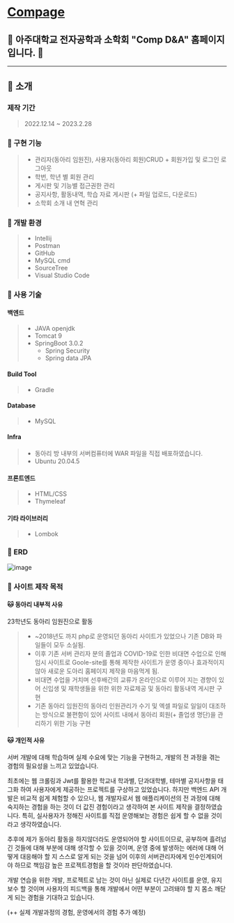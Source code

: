 # [Compage](http://www.ajoucomp.com, "꼼 홈페이지")

## :bear: 아주대학교 전자공학과 소학회 "Comp D&A" 홈페이지입니다. :bear:

* * *

## :bear: 소개

### 제작 기간
> 2022.12.14 ~ 2023.2.28

### :bear: 구현 기능

> * 관리자(동아리 임원진), 사용자(동아리 회원)CRUD + 회원가입 및 로그인 로그아웃
> * 학번, 학년 별 회원 관리
> * 게시판 및 기능별 접근권한 관리
> * 공지사항, 활동내역, 학습 자료 게시판 (+ 파일 업로드, 다운로드)
> * 소학회 소개 내 연혁 관리


### :bear: 개발 환경
> * Intellij
> * Postman
> * GitHub
> * MySQL cmd
> * SourceTree
> * Visual Studio Code

### :bear: 사용 기술

#### 백엔드

> * JAVA openjdk
> * Tomcat 9
> * SpringBoot 3.0.2
>   * Spring Security
>   * Spring data JPA

#### Build Tool
> * Gradle

#### Database
> * MySQL

#### Infra
> * 동아리 방 내부의 서버컴퓨터에 WAR 파일을 직접 배포하였습니다.
> * Ubuntu 20.04.5

#### 프론트엔드
> * HTML/CSS
> * Thymeleaf

#### 기타 라이브러리
> * Lombok

### :bear: ERD
![image](https://user-images.githubusercontent.com/104613104/222049006-282fd8b9-b3fc-4c2f-9032-149a4425d61f.png)


### :bear: 사이트 제작 목적

#### :cat: 동아리 내부적 사유

 23학년도 동아리 임원진으로 활동
 > * ~2018년도 까지 php로 운영되던 동아리 사이트가 있었으나 기존 DB와 파일들이 모두 소실됨.
 > * 이후 기존 서버 관리자 분의 졸업과 COVID-19로 인한 비대면 수업으로 인해 임시 사이트로 Goole-site를 통해
 >   제작한 사이트가 운영 중이나 효과적이지 않아 새로운 도아리 홈페이지 제작을 마음먹게 됨.
 > * 비대면 수업을 거치며 선후배간의 교류가 온라인으로 이루어 지는 경향이 있어 신입생 및 재학생들을 위한
 >   위한 자료제공 및 동아리 활동내역 게시판 구현
 > * 기존 동아리 임원진의 동아리 인원관리가 수기 및 엑셀 파일로 일일이 대조하는 방식으로 불편함이 있어
 >   사이트 내에서 동아리 회원(+ 졸업생 명단)을 관리하기 위한 기능 구현
 
#### :cat: 개인적 사유
  
  서버 개발에 대해 학습하며 실제 수요에 맞는 기능을 구현하고, 개발의 전 과정을 겪는 경험의 필요성을 느끼고 있었습니다.
  
  최초에는 웹 크롤링과 Jwt를 활용한 학교내 학과별, 단과대학별, 테마별 공지사항을 태그화 하여 사용자에게 제공하는 프로젝트를 
  구상하고 있었습니다. 하지만 백엔드 API 개발은 비교적 쉽게 체험할 수 있으나, 웹 개발자로서 웹 애플리케이션의 전 과정에 대해 숙지하는 경험을
  하는 것이 더 값진 경험이라고 생각하여 본 사이트 제작을 결정하였습니다. 특히, 실사용자가 정해진 사이트를 직접 운영해보는 경험은
  쉽게 할 수 없을 것이라고 생각하였습니다. 
  
  추후에 제가 동아리 활동을 하지않더라도 운영되어야 할 사이트이므로, 공부하며 흘려넘긴 것들에 대해
  부분에 대해 생각할 수 있을 것이며, 운영 중에 발생하는 에러에 대해 어떻게 대응해야 할 지 스스로 알게 되는 것을 넘어
  이후의 서버관리자에게 인수인계되어야 하므로 책임감 높은 프로젝트경험을 할 것이라 판단하였습니다.
  
  개발 연습을 위한 개발, 프로젝트로 남는 것이 아닌 실제로 다년간 사이트를 운영, 유지보수 할 것이며
  사용자의 피드백을 통해 개발에서 어떤 부분이 고려돼야 할 지 몸소 깨닫게 되는 경험을 기대하고 있습니다.
  
  (++ 실제 개발과정의 경험, 운영에서의 경험 추가 예정)




